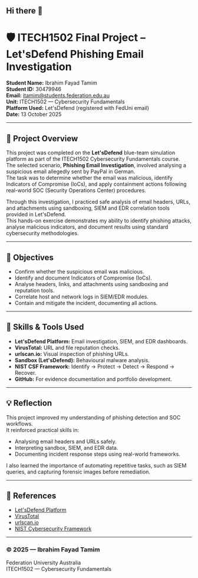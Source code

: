 ## Hi there 👋

# 🛡️ ITECH1502 Final Project – Let'sDefend Phishing Email Investigation

**Student Name:** Ibrahim Fayad Tamim  
**Student ID:** 30479946  
**Email:** itamim@students.federation.edu.au  
**Unit:** ITECH1502 — Cybersecurity Fundamentals  
**Platform Used:** Let'sDefend (registered with FedUni email)  
**Date:** 13 October 2025  

---

## 📘 Project Overview
This project was completed on the **Let'sDefend** blue-team simulation platform as part of the ITECH1502 Cybersecurity Fundamentals course.  
The selected scenario, **Phishing Email Investigation**, involved analysing a suspicious email allegedly sent by PayPal in German.  
The task was to determine whether the email was malicious, identify Indicators of Compromise (IoCs), and apply containment actions following real-world SOC (Security Operations Center) procedures.

Through this investigation, I practiced safe analysis of email headers, URLs, and attachments using sandboxing, SIEM and EDR correlation tools provided in Let'sDefend.  
This hands-on exercise demonstrates my ability to identify phishing attacks, analyse malicious indicators, and document results using standard cybersecurity methodologies.

---

## 🎯 Objectives
- Confirm whether the suspicious email was malicious.  
- Identify and document Indicators of Compromise (IoCs).  
- Analyse headers, links, and attachments using sandboxing and reputation tools.  
- Correlate host and network logs in SIEM/EDR modules.  
- Contain and mitigate the incident, documenting all actions.  

---

## 🧠 Skills & Tools Used
- **Let'sDefend Platform:** Email investigation, SIEM, and EDR dashboards.  
- **VirusTotal:** URL and file reputation checks.  
- **urlscan.io:** Visual inspection of phishing URLs.  
- **Sandbox (Let'sDefend):** Behavioural malware analysis.  
- **NIST CSF Framework:** Identify → Protect → Detect → Respond → Recover.  
- **GitHub:** For evidence documentation and portfolio development.  

---

## 💡 Reflection
This project improved my understanding of phishing detection and SOC workflows.  
It reinforced practical skills in:
- Analysing email headers and URLs safely.  
- Interpreting sandbox, SIEM, and EDR data.  
- Documenting incident response steps using real-world frameworks.  

I also learned the importance of automating repetitive tasks, such as SIEM queries, and capturing forensic images before remediation.

---

## 🔗 References
- [Let'sDefend Platform](https://app.letsdefend.io/challenge/phishing-email)
- [VirusTotal](https://www.virustotal.com)  
- [urlscan.io](https://urlscan.io)  
- [NIST Cybersecurity Framework](https://www.nist.gov/cyberframework)  
 
---

### © 2025 — Ibrahim Fayad Tamim  
Federation University Australia  
ITECH1502 — Cybersecurity Fundamentals

<!--
**IbrahimFayadTamim/IbrahimFayadTamim** is a ✨ _special_ ✨ repository because its `README.md` (this file) appears on your GitHub profile.

Here are some ideas to get you started:

- 🔭 I’m currently working on ...
- 🌱 I’m currently learning ...
- 👯 I’m looking to collaborate on ...
- 🤔 I’m looking for help with ...
- 💬 Ask me about ...
- 📫 How to reach me: ...
- 😄 Pronouns: ...
- ⚡ Fun fact: ...
-->
